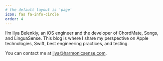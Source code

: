 ```yaml
---
# the default layout is 'page'
icon: fas fa-info-circle
order: 4
---
```


I’m Ilya Belenkiy, an iOS engineer and the developer of ChordMate, Songs, and LinguaSense. This blog is where I share my perspective on Apple technologies, Swift, best engineering practices, and testing.

You can contact me at [ilya@harmonicsense.com](mailto:ilya@harmonicsense.com).
